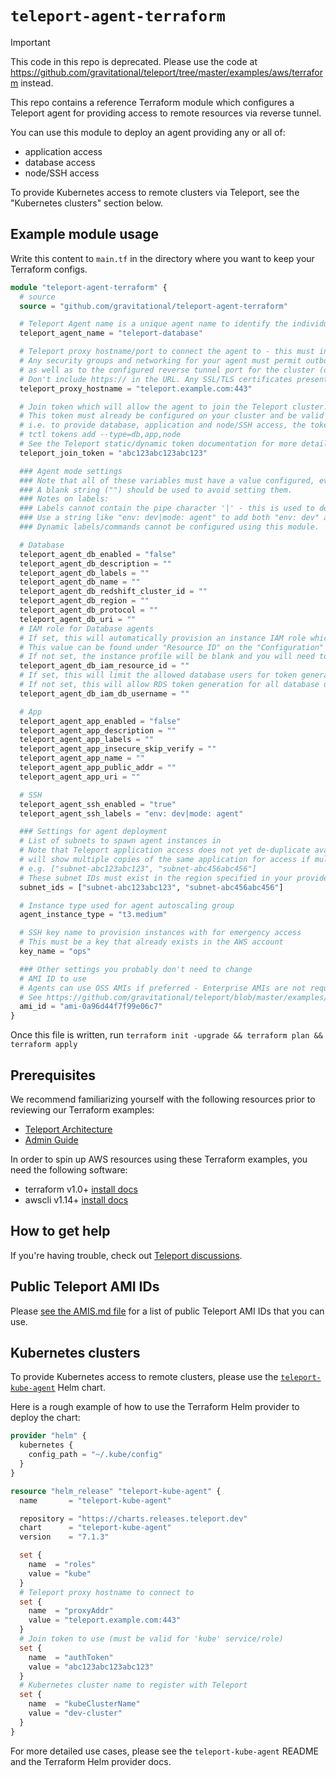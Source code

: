 # `teleport-agent-terraform`

> [!IMPORTANT]
> This code in this repo is deprecated.  Please use the code at https://github.com/gravitational/teleport/tree/master/examples/aws/terraform instead.

This repo contains a reference Terraform module which configures a Teleport agent for providing access to remote resources via reverse tunnel.

You can use this module to deploy an agent providing any or all of:
- application access
- database access
- node/SSH access

To provide Kubernetes access to remote clusters via Teleport, see the "Kubernetes clusters" section below.

## Example module usage

Write this content to `main.tf` in the directory where you want to keep your Terraform configs.

```terraform
module "teleport-agent-terraform" {
  # source
  source = "github.com/gravitational/teleport-agent-terraform"

  # Teleport Agent name is a unique agent name to identify the individual instance.
  teleport_agent_name = "teleport-database"

  # Teleport proxy hostname/port to connect the agent to - this must include a web UI port like :443 or :3080
  # Any security groups and networking for your agent must permit outbound traffic to flow to this host/port,
  # as well as to the configured reverse tunnel port for the cluster (defaults to 3024, but can also be multiplexed on 443/3080)
  # Don't include https:// in the URL. Any SSL/TLS certificates presented must use valid chains.
  teleport_proxy_hostname = "teleport.example.com:443"

  # Join token which will allow the agent to join the Teleport cluster.
  # This token must already be configured on your cluster and be valid for all Teleport services which the agent is providing access to.
  # i.e. to provide database, application and node/SSH access, the token should be created with
  # tctl tokens add --type=db,app,node
  # See the Teleport static/dynamic token documentation for more details.
  teleport_join_token = "abc123abc123abc123"

  ### Agent mode settings
  ### Note that all of these variables must have a value configured, even if you are not using that mode.
  ### A blank string ("") should be used to avoid setting them.
  ### Notes on labels:
  ### Labels cannot contain the pipe character '|' - this is used to delimit each key:value static label entry.
  ### Use a string like "env: dev|mode: agent" to add both "env: dev" and "mode: agent" static labels.
  ### Dynamic labels/commands cannot be configured using this module.

  # Database
  teleport_agent_db_enabled = "false"
  teleport_agent_db_description = ""
  teleport_agent_db_labels = ""
  teleport_agent_db_name = ""
  teleport_agent_db_redshift_cluster_id = ""
  teleport_agent_db_region = ""
  teleport_agent_db_protocol = ""
  teleport_agent_db_uri = ""
  # IAM role for Database agents
  # If set, this will automatically provision an instance IAM role which allows RDS database token generation.
  # This value can be found under "Resource ID" on the "Configuration" tab of the RDS console.
  # If not set, the instance profile will be blank and you will need to configure your own role/instance profile.
  teleport_agent_db_iam_resource_id = ""
  # If set, this will limit the allowed database users for token generation to the specified username string.
  # If not set, this will allow RDS token generation for all database users (*)
  teleport_agent_db_iam_db_username = ""

  # App
  teleport_agent_app_enabled = "false"
  teleport_agent_app_description = ""
  teleport_agent_app_labels = ""
  teleport_agent_app_insecure_skip_verify = ""
  teleport_agent_app_name = ""
  teleport_agent_app_public_addr = ""
  teleport_agent_app_uri = ""

  # SSH
  teleport_agent_ssh_enabled = "true"
  teleport_agent_ssh_labels = "env: dev|mode: agent"

  ### Settings for agent deployment
  # List of subnets to spawn agent instances in
  # Note that Teleport application access does not yet de-duplicate available applications, so
  # will show multiple copies of the same application for access if multiple replicas are used.
  # e.g. ["subnet-abc123abc123", "subnet-abc456abc456"]
  # These subnet IDs must exist in the region specified in your provider.tf file
  subnet_ids = ["subnet-abc123abc123", "subnet-abc456abc456"]

  # Instance type used for agent autoscaling group
  agent_instance_type = "t3.medium"

  # SSH key name to provision instances with for emergency access
  # This must be a key that already exists in the AWS account
  key_name = "ops"

  ### Other settings you probably don't need to change
  # AMI ID to use
  # Agents can use OSS AMIs if preferred - Enterprise AMIs are not required.
  # See https://github.com/gravitational/teleport/blob/master/examples/aws/terraform/AMIS.md
  ami_id = "ami-0a96d44f7f99e06c7"
}

```

Once this file is written, run `terraform init -upgrade && terraform plan && terraform apply`

## Prerequisites

We recommend familiarizing yourself with the following resources prior to reviewing our Terraform examples:

- [Teleport Architecture](https://goteleport.com/docs/architecture/overview/)
- [Admin Guide](https://goteleport.com/docs/management/admin/)

In order to spin up AWS resources using these Terraform examples, you need the following software:

- terraform v1.0+ [install docs](https://learn.hashicorp.com/tutorials/terraform/install-cli)
- awscli v1.14+ [install docs](https://docs.aws.amazon.com/cli/latest/userguide/getting-started-install.html)

## How to get help

If you're having trouble, check out [Teleport discussions](ttps://github.com/gravitational/teleport/discussions).

## Public Teleport AMI IDs

Please [see the AMIS.md file](https://github.com/gravitational/teleport/blob/master/examples/aws/terraform/AMIS.md) for a list of public Teleport AMI IDs that you can use.

## Kubernetes clusters

To provide Kubernetes access to remote clusters, please use the [`teleport-kube-agent`](https://github.com/gravitational/teleport/tree/master/examples/chart/teleport-kube-agent) Helm chart.

Here is a rough example of how to use the Terraform Helm provider to deploy the chart:

```terraform
provider "helm" {
  kubernetes {
    config_path = "~/.kube/config"
  }
}

resource "helm_release" "teleport-kube-agent" {
  name       = "teleport-kube-agent"

  repository = "https://charts.releases.teleport.dev"
  chart      = "teleport-kube-agent"
  version    = "7.1.3"

  set {
    name  = "roles"
    value = "kube"
  }
  # Teleport proxy hostname to connect to
  set {
    name  = "proxyAddr"
    value = "teleport.example.com:443"
  }
  # Join token to use (must be valid for 'kube' service/role)
  set {
    name  = "authToken"
    value = "abc123abc123abc123"
  }
  # Kubernetes cluster name to register with Teleport
  set {
    name  = "kubeClusterName"
    value = "dev-cluster"
  }
}
```

For more detailed use cases, please see the `teleport-kube-agent` README and the Terraform Helm provider docs.
